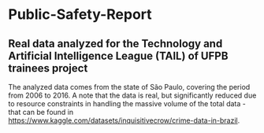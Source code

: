# Public-Safety-Report
## Real data analyzed for the Technology and Artificial Intelligence League (TAIL) of UFPB trainees project
The analyzed data comes from the state of São Paulo, covering the period from 2006 to 2016.
A note that the data is real, but significantly reduced due to resource constraints in handling the massive volume of the total data - that can be found in https://www.kaggle.com/datasets/inquisitivecrow/crime-data-in-brazil.

